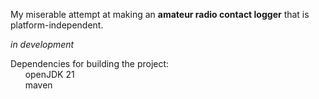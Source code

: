 My miserable attempt at making an **amateur radio contact logger** that is platform-independent.

*in development*

Dependencies for building the project:\
&nbsp; &nbsp; &nbsp; openJDK 21\
&nbsp; &nbsp; &nbsp; maven
